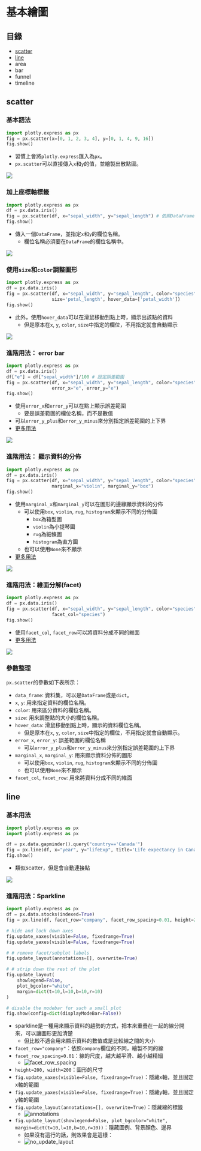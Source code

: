 # 基本繪圖

## 目錄
+ [scatter](#scatter)
+ [line](#line)
+ area
+ bar
+ funnel
+ timeline


## scatter

### 基本語法
```python
import plotly.express as px
fig = px.scatter(x=[0, 1, 2, 3, 4], y=[0, 1, 4, 9, 16])
fig.show()
```
+ 習慣上會將`plotly.express`匯入為`px`。
+ `px.scatter`可以直接傳入`x`和`y`的值，並繪製出散點圖。

![](../fig/01-001.png)


### 加上座標軸標籤
```python
import plotly.express as px
df = px.data.iris() 
fig = px.scatter(df, x="sepal_width", y="sepal_length") # 依照DataFrame的欄位名稱指定x和y
fig.show()
```
+ 傳入一個`DataFrame`，並指定`x`和`y`的欄位名稱。
    + 欄位名稱必須要在`DataFrame`的欄位名稱中。

![](../fig/01-002.png)


### 使用`size`和`color`調整圖形
```python
import plotly.express as px
df = px.data.iris()
fig = px.scatter(df, x="sepal_width", y="sepal_length", color="species",
                 size='petal_length', hover_data=['petal_width'])
fig.show()
```
+ 此外，使用`hover_data`可以在滑鼠移動到點上時，顯示出該點的資料
    + 但是原本在`x`, `y`, `color`, `size`中指定的欄位，不用指定就會自動顯示

![](../fig/01-003.png)

### 進階用法： error bar
```python
import plotly.express as px
df = px.data.iris()
df["e"] = df["sepal_width"]/100 # 設定誤差範圍
fig = px.scatter(df, x="sepal_width", y="sepal_length", color="species",
                 error_x="e", error_y="e")
fig.show()
```
+ 使用`error_x`和`error_y`可以在點上顯示誤差範圍
    + 要是誤差範圍的欄位名稱，而不是數值
+ 可以`error_y_plus`和`error_y_minus`來分別指定誤差範圍的上下界
+ [更多用法](https://plotly.com/python/error-bars/)

![](../fig/01-004.png)

### 進階用法： 顯示資料的分佈
```python
import plotly.express as px
df = px.data.iris()
fig = px.scatter(df, x="sepal_width", y="sepal_length", color="species",
                 marginal_x="violin", marginal_y="box")
fig.show()
```
+ 使用`marginal_x`和`marginal_y`可以在圖形的邊緣顯示資料的分佈
    + 可以使用`box`, `violin`, `rug`, `histogram`來顯示不同的分佈圖
        + `box`為箱型圖
        + `violin`為小提琴圖
        + `rug`為細條圖
        + `histogram`為直方圖
    + 也可以使用`None`來不顯示
+ [更多用法](https://plotly.com/python/marginal-plots/)


![](../fig/01-005.png)

### 進階用法：維面分解(facet)
```python
import plotly.express as px
df = px.data.iris()
fig = px.scatter(df, x="sepal_width", y="sepal_length", color="species",
                 facet_col="species")
fig.show()
```
+ 使用`facet_col`, `facet_row`可以將資料分成不同的維面
+ [更多用法](https://plotly.com/python/facet-plots/)

![](../fig/01-006.png)

### 參數整理
`px.scatter`的參數如下表所示：
+ `data_frame`: 資料集，可以是`DataFrame`或是`dict`。
+ `x`, `y`: 用來指定資料的欄位名稱。
+ `color`: 用來區分資料的欄位名稱。
+ `size`: 用來調整點的大小的欄位名稱。
+ `hover_data`: 滑鼠移動到點上時，顯示的資料欄位名稱。
    + 但是原本在`x`, `y`, `color`, `size`中指定的欄位，不用指定就會自動顯示。
+ `error_x`, `error_y`: 誤差範圍的欄位名稱
    + 可以`error_y_plus`和`error_y_minus`來分別指定誤差範圍的上下界
+ `marginal_x`, `marginal_y`: 用來顯示資料分佈的圖形
    + 可以使用`box`, `violin`, `rug`, `histogram`來顯示不同的分佈圖
    + 也可以使用`None`來不顯示
+ `facet_col`, `facet_row`: 用來將資料分成不同的維面

## line

### 基本用法
```python
import plotly.express as px
import plotly.express as px

df = px.data.gapminder().query("country=='Canada'")
fig = px.line(df, x="year", y="lifeExp", title='Life expectancy in Canada')
fig.show()
```
+ 類似scatter，但是會自動連接點

![](../fig/01-007.png)


### 進階用法：Sparkline
```python
import plotly.express as px
df = px.data.stocks(indexed=True)
fig = px.line(df, facet_row="company", facet_row_spacing=0.01, height=200, width=200)

# hide and lock down axes
fig.update_xaxes(visible=False, fixedrange=True)
fig.update_yaxes(visible=False, fixedrange=True)

# # remove facet/subplot labels
fig.update_layout(annotations=[], overwrite=True)

# # strip down the rest of the plot
fig.update_layout(
    showlegend=False,
    plot_bgcolor="white",
    margin=dict(t=10,l=10,b=10,r=10)
)

# disable the modebar for such a small plot
fig.show(config=dict(displayModeBar=False))
```
+ sparkline是一種用來顯示資料的趨勢的方式，把本來重疊在一起的線分開來，可以讓圖形更加清楚
    + 但比較不適合用來顯示資料的數值或是比較線之間的大小
+ `facet_row="company"`：依照`company`欄位的不同，繪製不同的線
+ `facet_row_spacing=0.01`：線的尺度，越大越平滑、越小越精細
    + ![facet_row_spacing](../fig/01-008.png)
+ `height=200, width=200`：圖形的尺寸
+ `fig.update_xaxes(visible=False, fixedrange=True)`：隱藏x軸，並且固定x軸的範圍
+ `fig.update_yaxes(visible=False, fixedrange=True)`：隱藏y軸，並且固定y軸的範圍
+ `fig.update_layout(annotations=[], overwrite=True)`：隱藏線的標籤
    + ![annotations](../fig/01-009.png)
+ `fig.update_layout(showlegend=False, plot_bgcolor="white", margin=dict(t=10,l=10,b=10,r=10))`：隱藏圖例、背景顏色、邊界
    + 如果沒有這行的話，則效果會是這樣：
    + ![no_update_layout](../fig/01-010.png)
